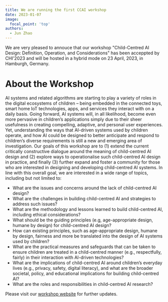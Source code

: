```yaml
---
title: We are running the first CCAI workshop
date: 2023-01-07
image:
  focal_point: 'top'
authors:
  - Jun Zhao
---
```



We are very pleased to annouce that our workshop "Child-Centred AI Design: Definition, Operation, and Considerations" has been acceppted by CHI'2023 and will be hosted in a hybrid mode on 23 April, 2023, in Hamburgh, Germany.

# About the Workshop

AI systems and related algorithms are starting to play a variety of roles in the digital ecosystems of children – being embedded in the connected toys, smart home IoT technologies, apps, and services they interact with on a daily basis. Going forward, AI systems will, in all likelihood, become even more pervasive in children’s applications simply due to their sheer usefulness in creating compelling, adaptive, and personal user experiences. Yet, understanding the ways that AI-driven systems used by children operate, and how AI could be designed to better anticipate and respond to children’s diverse requirements is still a new and emerging area of investigation.
Our goals of this workshop are to (1) extend the current critically constructive dialogue around the meaning of child-centred AI design and (2) explore ways to operationalise such child-centred AI design in practice, and finally (3) further expand and foster a community for those who are interested in designing and developing child-centred AI systems. In line with this overall goal, we are interested in a wide range of topics, including but not limited to:

- What are the issues and concerns around the lack of child-centred AI design?
- What are the challenges in building child-centred AI and strategies to address such issues?
- What are the methodology and lessons learned to build child-centred AI, including ethical considerations?
- What should be the guiding principles (e.g, age-appropriate design, humane by design) for child-centred AI design?
- How can existing principles, such as age-appropriate design, humane by design, fairness and more be translated into the design of AI systems used by children?
- What are the practical measures and safeguards that can be taken to ensure children are treated in a child-centred manner (e.g., respectfully, fairly) in their interaction with AI-driven technologies?
- What are the implications of child-centred AI around children’s everyday lives (e.g., privacy, safety, digital literacy), and what are the broader societal, policy, and educational implications for building child-centred AI?
- What are the roles and responsibilities in child-centred AI research?

Please visit our [workshop website](https://ccai2023.org) for further updates. 